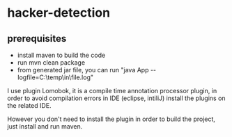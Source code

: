 # hacker-detection

## prerequisites
  * install maven to build the code
  * run mvn clean package
  * from generated jar file, you can run "java App --logfile=C:\temp\in\file.log"
  
I use plugin Lomobok, it is a compile time annotation processor plugin, in order to avoid compilation errors in IDE (eclipse, intiliJ)
install the plugins on the related IDE.

However you don't need to install the plugin in order to build the project, just install and run maven.
